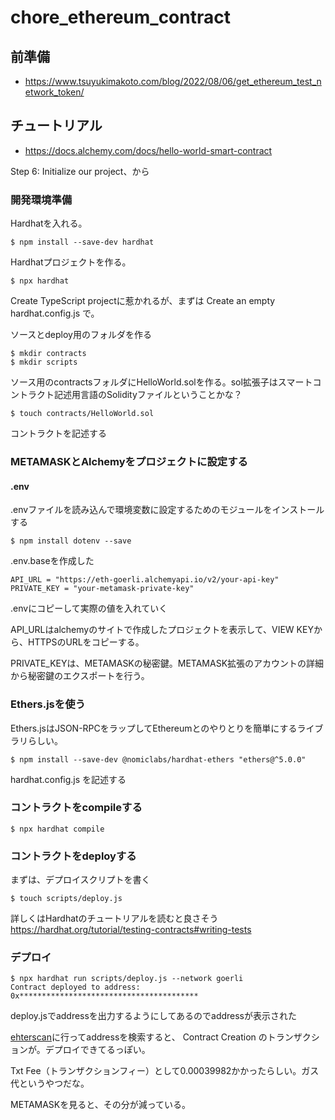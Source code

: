 # chore_ethereum_contract

## 前準備

- https://www.tsuyukimakoto.com/blog/2022/08/06/get_ethereum_test_network_token/

## チュートリアル

- https://docs.alchemy.com/docs/hello-world-smart-contract

Step 6: Initialize our project、から

### 開発環境準備

Hardhatを入れる。

```
$ npm install --save-dev hardhat
```

Hardhatプロジェクトを作る。

```
$ npx hardhat
```

Create TypeScript projectに惹かれるが、まずは Create an empty hardhat.config.js で。

ソースとdeploy用のフォルダを作る

```
$ mkdir contracts
$ mkdir scripts
```

ソース用のcontractsフォルダにHelloWorld.solを作る。sol拡張子はスマートコントラクト記述用言語のSolidityファイルということかな？

```
$ touch contracts/HelloWorld.sol
```

コントラクトを記述する

### METAMASKとAlchemyをプロジェクトに設定する

#### .env

.envファイルを読み込んで環境変数に設定するためのモジュールをインストールする
```
$ npm install dotenv --save
```

.env.baseを作成した
```
API_URL = "https://eth-goerli.alchemyapi.io/v2/your-api-key"
PRIVATE_KEY = "your-metamask-private-key"
```

.envにコピーして実際の値を入れていく

API_URLはalchemyのサイトで作成したプロジェクトを表示して、VIEW KEYから、HTTPSのURLをコピーする。

PRIVATE_KEYは、METAMASKの秘密鍵。METAMASK拡張のアカウントの詳細から秘密鍵のエクスポートを行う。

### Ethers.jsを使う

Ethers.jsはJSON-RPCをラップしてEthereumとのやりとりを簡単にするライブラリらしい。

```
$ npm install --save-dev @nomiclabs/hardhat-ethers "ethers@^5.0.0"
```

hardhat.config.js を記述する

### コントラクトをcompileする

```
$ npx hardhat compile
```

### コントラクトをdeployする

まずは、デプロイスクリプトを書く

```
$ touch scripts/deploy.js
```

詳しくはHardhatのチュートリアルを読むと良さそう
https://hardhat.org/tutorial/testing-contracts#writing-tests

### デプロイ

```
$ npx hardhat run scripts/deploy.js --network goerli
Contract deployed to address: 0x****************************************
```

deploy.jsでaddressを出力するようにしてあるのでaddressが表示された

[ehterscan](https://goerli.etherscan.io/)に行ってaddressを検索すると、 Contract Creation のトランザクションが。デプロイできてるっぽい。

Txt Fee（トランザクションフィー）として0.00039982かかったらしい。ガス代というやつだな。

METAMASKを見ると、その分が減っている。


